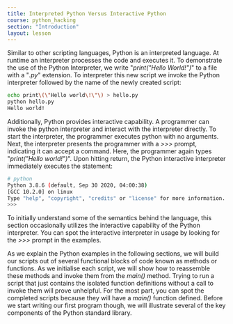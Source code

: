```yaml
---
title: Interpreted Python Versus Interactive Python
course: python_hacking
section: "Introduction"
layout: lesson
---
```


Similar to other scripting languages, Python is an interpreted language. At
runtime an interpreter processes the code and executes it. To demonstrate the
use of the Python Interpreter, we write "_print("Hello World!")_" to a file with
a "_.py_" extension. To interpreter this new script we invoke the Python
interpreter followed by the name of the newly created script:

```bash
echo print\(\"Hello world\!\"\) > hello.py
python hello.py
Hello world!
```

Additionally, Python provides interactive capability. A programmer can invoke
the python interpreter and interact with the interpreter directly. To start the
interpreter, the programmer executes python with no arguments. Next, the
interpreter presents the programmer with a _>>>_ prompt, indicating it can
accept a command. Here, the programmer again types "_print("Hello world!")_".
Upon hitting return, the Python interactive interpreter immediately executes the
statement:

```bash
# python
Python 3.8.6 (default, Sep 30 2020, 04:00:38)
[GCC 10.2.0] on linux
Type "help", "copyright", "credits" or "license" for more information.
>>>
```

To initially understand some of the semantics behind the language, this section
occasionally utilizes the interactive capability of the Python interpreter. You
can spot the interactive interpreter in usage by looking for the _>>>_ prompt in
the examples.

As we explain the Python examples in the following sections, we will build our
scripts out of several functional blocks of code known as methods or functions.
As we initialise each script, we will show how to reassemble these methods and
invoke them from the _main()_ method. Trying to run a script that just contains
the isolated function definitions without a call to invoke them will prove
unhelpful. For the most part, you can spot the completed scripts because they
will have a _main()_ function defined. Before we start writing our first program
though, we will illustrate several of the key components of the Python standard
library.
